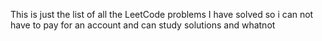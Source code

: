 This is just the list of all the LeetCode problems I have solved so i can not have to pay for an account and can study solutions and whatnot
